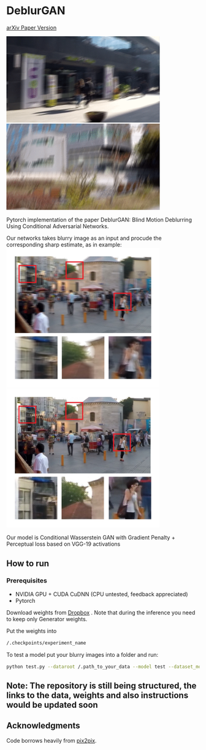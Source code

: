 # DeblurGAN
[arXiv Paper Version](https://arxiv.org/pdf/1711.07064.pdf)

<img src="images/animation3.gif" width="400px"/> <img src="images/animation4.gif" width="400px"/>

Pytorch implementation of the paper DeblurGAN: Blind Motion Deblurring Using Conditional Adversarial Networks.

Our networks takes blurry image as an input and procude the corresponding sharp estimate, as in example:
<img src="images/test1_blur.jpg" width="400px"/>
<img src="images/test1_restored.jpg" width="400px"/>


Our model is Conditional Wasserstein GAN with Gradient Penalty + Perceptual loss based on VGG-19 activations

## How to run

### Prerequisites
- NVIDIA GPU + CUDA CuDNN (CPU untested, feedback appreciated)
- Pytorch

Download weights from [Dropbox](https://www.dropbox.com/sh/8oqo8eeq4zb75hw/AADcWCU9YcIJa1Q_OFHCNn8va?dl=0) . Note that during the inference you need to keep only Generator weights.

Put the weights into 
```bash
/.checkpoints/experiment_name
```
To test a model put your blurry images into a folder and run:
```bash
python test.py --dataroot /.path_to_your_data --model test --dataset_mode single --learn_residual
```

## Note: The repository is still being structured, the links to the data, weights and also instructions would be updated soon

## Acknowledgments
Code borrows heavily from [pix2pix](https://github.com/junyanz/pytorch-CycleGAN-and-pix2pix).


